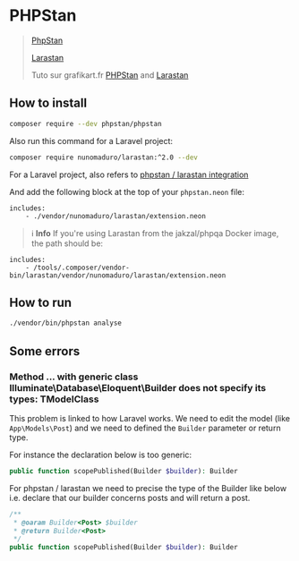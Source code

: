 # PHPStan

> [PhpStan](https://phpstan.org/user-guide/getting-started)
>
> [Larastan](https://github.com/nunomaduro/larastan)
>
> Tuto sur grafikart.fr [PHPStan](https://grafikart.fr/tutoriels/laravel-ide-helper-2040#t416) and [Larastan](https://grafikart.fr/tutoriels/laravel-ide-helper-2040#t599)

## How to install

```bash
composer require --dev phpstan/phpstan
```

Also run this command for a Laravel project:

```bash
composer require nunomaduro/larastan:^2.0 --dev
```

For a Laravel project, also refers to [phpstan / larastan integration](#phpstan_mixins)


And add the following block at the top of your `phpstan.neon` file:

```neon
includes:
    - ./vendor/nunomaduro/larastan/extension.neon
```

> ℹ️ **Info** If you're using Larastan from the jakzal/phpqa Docker image, the path should be:

```neon
includes:
    - /tools/.composer/vendor-bin/larastan/vendor/nunomaduro/larastan/extension.neon
```

## How to run

```bash
./vendor/bin/phpstan analyse
```

## Some errors

### Method ... with generic class Illuminate\Database\Eloquent\Builder does not specify its types: TModelClass

This problem is linked to how Laravel works. We need to edit the model (like `App\Models\Post`) and we need to defined the `Builder` parameter or return type.

For instance the declaration below is too generic: 

```php
public function scopePublished(Builder $builder): Builder
```

For phpstan / larastan we need to precise the type of the Builder like below i.e. declare that our builder concerns posts and will return a post.

```php
/**
 * @oaram Builder<Post> $builder
 * @return Builder<Post>
 */ 
public function scopePublished(Builder $builder): Builder
```
